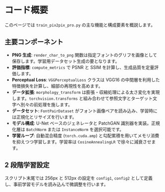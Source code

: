 # コード概要

このページでは `train_pix2pix_pro.py` の主な機能と構成要素を概説します。

## 主要コンポーネント

- **PNG 生成**: `render_char_to_png` 関数は指定フォントのグリフを画像として保存します。学習用データセット生成の要となります。
- **評価指標**: `compute_metrics` で PSNR と SSIM を計算し、生成品質を定量評価します。
- **Perceptual Loss**: `VGGPerceptualLoss` クラスは VGG16 の中間層を利用した特徴損失を計算し、細部の再現性を高めます。
- **データ拡張**: `morphology_transform` は膨張・収縮処理による太さ変化を実現します。`torchvision.transforms` と組み合わせて参照文字とターゲット文字へ別々の前処理を施します。
- **データセット**: `FontPairDataset` がフォント画像ペアを読み込み、学習時には正規化とリサイズを行います。
- **モデル構成**: U-Net ベースのジェネレータと PatchGAN 識別器を実装。正規化層は `BatchNorm` または `InstanceNorm` を選択可能です。
- **学習ループ**: 自動混合精度 (`torch.cuda.amp`) と勾配累積を用いてメモリ消費を抑えつつ学習します。学習率は `CosineAnnealingLR` で徐々に減衰させます。

## 2 段階学習設定

スクリプト末尾では 256px と 512px の設定を `config1`, `config2` として定義し、事前学習モデルを読み込んで微調整を行います。
